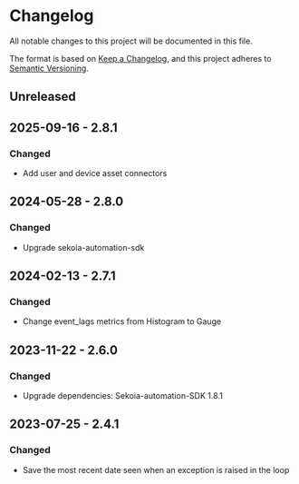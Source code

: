 # Changelog

All notable changes to this project will be documented in this file.

The format is based on [Keep a Changelog](https://keepachangelog.com/en/1.0.0/),
and this project adheres to [Semantic Versioning](https://semver.org/spec/v2.0.0.html).

## Unreleased

## 2025-09-16 - 2.8.1

### Changed

- Add user and device asset connectors

## 2024-05-28 - 2.8.0

### Changed

- Upgrade sekoia-automation-sdk

## 2024-02-13 - 2.7.1

### Changed

- Change event_lags metrics from Histogram to Gauge

## 2023-11-22 - 2.6.0

### Changed

- Upgrade dependencies: Sekoia-automation-SDK 1.8.1

## 2023-07-25 - 2.4.1

### Changed

- Save the most recent date seen when an exception is raised in the loop
